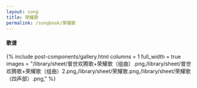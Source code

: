 ```yaml
---
layout: song
title: 荣耀歌
permalink: /songbook/荣耀歌
---
```


#### 歌谱

{% include post-components/gallery.html
    columns = 1
    full_width = true
    images = "/library/sheet/普世欢腾歌+荣耀歌（组曲）.png,/library/sheet/普世欢腾歌+荣耀歌（组曲）2.png,/library/sheet/荣耀歌.png,/library/sheet/荣耀歌（四声部）.png,"
%}
